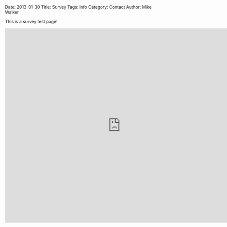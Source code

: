 Date: 2013-01-30
Title: Survey
Tags: Info
Category: Contact
Author: Mike Walker

This is a survey test page!

<iframe src="https://docs.google.com/spreadsheet/embeddedform?formkey=dERFbkRxZFBYUkdENEV4aV9aSkJETWc6MQ" width="760" height="641" frameborder="0" marginheight="0" marginwidth="0">Loading...</iframe>
